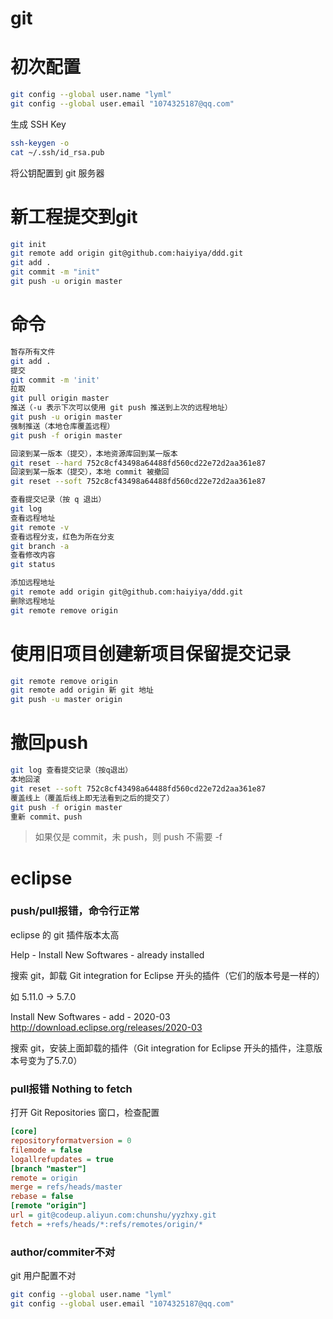 # git

# 初次配置

```bash
git config --global user.name "lyml"
git config --global user.email "1074325187@qq.com"
```

生成 SSH Key

```bash
ssh-keygen -o
cat ~/.ssh/id_rsa.pub
```

将公钥配置到 git 服务器

# 新工程提交到git

```bash
git init
git remote add origin git@github.com:haiyiya/ddd.git
git add .
git commit -m "init"
git push -u origin master
```

# 命令

```bash
暂存所有文件
git add .
提交
git commit -m 'init'
拉取
git pull origin master
推送（-u 表示下次可以使用 git push 推送到上次的远程地址）
git push -u origin master
强制推送（本地仓库覆盖远程）
git push -f origin master

回滚到某一版本（提交），本地资源库回到某一版本
git reset --hard 752c8cf43498a64488fd560cd22e72d2aa361e87
回滚到某一版本（提交），本地 commit 被撤回
git reset --soft 752c8cf43498a64488fd560cd22e72d2aa361e87

查看提交记录（按 q 退出）
git log
查看远程地址
git remote -v
查看远程分支，红色为所在分支
git branch -a
查看修改内容
git status

添加远程地址
git remote add origin git@github.com:haiyiya/ddd.git
删除远程地址
git remote remove origin
```

# 使用旧项目创建新项目保留提交记录

```bash
git remote remove origin
git remote add origin 新 git 地址
git push -u master origin
```

# 撤回push

```bash
git log 查看提交记录（按q退出）
本地回滚
git reset --soft 752c8cf43498a64488fd560cd22e72d2aa361e87
覆盖线上（覆盖后线上即无法看到之后的提交了）
git push -f origin master
重新 commit、push
```

> 如果仅是 commit，未 push，则 push 不需要 -f

# eclipse

### push/pull报错，命令行正常

eclipse 的 git 插件版本太高

Help - Install New Softwares - already installed

搜索 git，卸载 Git integration for Eclipse 开头的插件（它们的版本号是一样的）

如 5.11.0 -> 5.7.0

Install New Softwares - add - 2020-03 http://download.eclipse.org/releases/2020-03

搜索 git，安装上面卸载的插件（Git integration for Eclipse 开头的插件，注意版本号变为了5.7.0）

### pull报错 Nothing to fetch

打开 Git Repositories 窗口，检查配置

```ini
[core]
repositoryformatversion = 0
filemode = false
logallrefupdates = true
[branch "master"]
remote = origin
merge = refs/heads/master
rebase = false
[remote "origin"]
url = git@codeup.aliyun.com:chunshu/yyzhxy.git
fetch = +refs/heads/*:refs/remotes/origin/*
```

### author/commiter不对

git 用户配置不对

```bash
git config --global user.name "lyml"
git config --global user.email "1074325187@qq.com"
```

